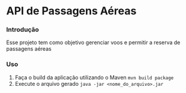 # API de Passagens Aéreas

### Introdução
  Esse projeto tem como objetivo gerenciar voos e permitir a reserva de passagens aéreas

### Uso
  1. Faça o build da aplicação utilizando o Maven
    `mvn build package`
  2. Execute o arquivo gerado
     `java -jar <nome_do_arquivo>.jar`
